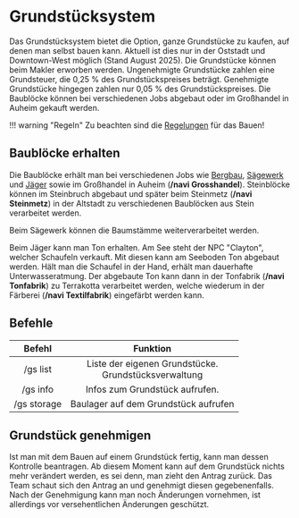 # Grundstücksystem

Das Grundstücksystem bietet die Option, ganze Grundstücke zu kaufen, auf denen man selbst bauen kann. Aktuell ist dies nur in der Oststadt und Downtown-West möglich (Stand August 2025). Die Grundstücke können beim Makler erworben werden. Ungenehmigte Grundstücke zahlen eine Grundsteuer, die 0,25 % des Grundstückspreises beträgt. Genehmigte Grundstücke hingegen zahlen nur 0,05 % des Grundstückspreises.
Die Baublöcke können bei verschiedenen Jobs abgebaut oder im Großhandel in Auheim gekauft werden.

!!! warning "Regeln"
    Zu beachten sind die [Regelungen](https://germanrp.eu/forum/index.php?thread/26172-regelung-grundstücke/) für das Bauen!

## Baublöcke erhalten

Die Baublöcke erhält man bei verschiedenen Jobs wie [Bergbau](../../pages/nebenjobs/bergbau.md), [Sägewerk](../../pages/nebenjobs/sägewerk.md) und [Jäger](../../pages/nebenjobs/jagd.md) sowie im Großhandel in Auheim (**/navi Grosshandel**).
Steinblöcke können im Steinbruch abgebaut und später beim Steinmetz (**/navi Steinmetz**) in der Altstadt zu verschiedenen Baublöcken aus Stein verarbeitet werden.

Beim Sägewerk können die Baumstämme weiterverarbeitet werden.

Beim Jäger kann man Ton erhalten. Am See steht der NPC "Clayton", welcher Schaufeln verkauft. Mit diesen kann am Seeboden Ton abgebaut werden. Hält man die Schaufel in der Hand, erhält man dauerhafte Unterwasseratmung. Der abgebaute Ton kann dann in der Tonfabrik (**/navi Tonfabrik**) zu Terrakotta verarbeitet werden, welche wiederum in der Färberei (**/navi Textilfabrik**) eingefärbt werden kann.

## Befehle

| Befehl | Funktion |
|:-:|:-:|
| /gs list | Liste der eigenen Grundstücke.<br>Grundstücksverwaltung |
| /gs info | Infos zum Grundstück aufrufen. |
| /gs storage | Baulager auf dem Grundstück aufrufen |

## Grundstück genehmigen
Ist man mit dem Bauen auf einem Grundstück fertig, kann man dessen Kontrolle beantragen. Ab diesem Moment kann auf dem Grundstück nichts mehr verändert werden, es sei denn, man zieht den Antrag zurück.
Das Team schaut sich den Antrag an und genehmigt diesen gegebenenfalls.
Nach der Genehmigung kann man noch Änderungen vornehmen, ist allerdings vor versehentlichen Änderungen geschützt.
